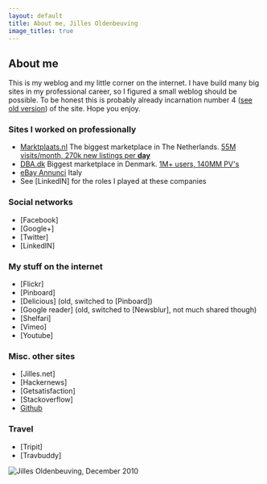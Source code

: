 ```yaml
---
layout: default
title: About me, Jilles Oldenbeuving
image_titles: true
---
```


About me
--------
This is my weblog and my little corner on the internet. I have build many big sites in my professional career, so I figured a small weblog should be possible. To be honest this is probably already incarnation number 4 ([see old version]({{site.baseurl}}/perma/2006/03/05/welcome-to-v3-blog/index.html)) of the site. Hope you enjoy.

### Sites I worked on professionally

 * [Marktplaats.nl](http://www.marktplaats.nl) 
   The biggest marketplace in The Netherlands. [55M visits/month, 270k new listings per **day**](http://statisch.marktplaats.nl/html/about_us.html)
 * [DBA.dk](http://www.dba.dk) 
   Biggest marketplace in Denmark. [1M+ users, 140MM PV's](http://www.dba.dk/asp/solosites/medieinfo/statistik.asp)
 * [eBay Annunci](http://annunci.ebay.it/ebay-annunci?utm_source=jilles&utm_medium=link&utm_campaign=about) Italy
 * See [LinkedIN] for the roles I played at these companies


### Social networks
 * [Facebook]
 * [Google+]
 * [Twitter]
 * [LinkedIN]


### My stuff on the internet
 * [Flickr]
 * [Pinboard]
 * [Delicious]
    (old, switched to [Pinboard])
 * [Google reader] (old, switched to [Newsblur], not much shared though)
 * [Shelfari]
 * [Vimeo]
 * [Youtube]


### Misc. other sites
 * [Jilles.net]
 * [Hackernews]
 * [Getsatisfaction]
 * [Stackoverflow]
 * [Github](https://github.com/ojilles)


### Travel
 * [Tripit]
 * [Travbuddy]


![Jilles Oldenbeuving, December 2010][profile1]

[profile1]: {{site.baseurl}}/photos/misc/profile_picture_jilles_oldenbeuving.jpg

